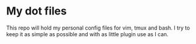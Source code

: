 # My dot files
This repo will hold my personal config files for vim, tmux and bash.
I try to keep it as simple as possible and with as little plugin use as I can.
